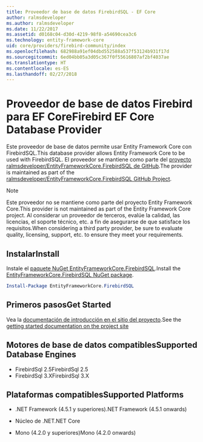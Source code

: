```yaml
---
title: Proveedor de base de datos FirebirdSQL - EF Core
author: ralmsdeveloper
ms.author: ralmsdeveloper
ms.date: 11/22/2017
ms.assetid: d0168c04-d30d-4219-98f8-a54690cea3c6
ms.technology: entity-framework-core
uid: core/providers/firebird-community/index
ms.openlocfilehash: 682988a91ef04dbd552588a537f53124b931f17d
ms.sourcegitcommit: 6ed04bb05a3d05c367f0f55616807af2bf4037ae
ms.translationtype: HT
ms.contentlocale: es-ES
ms.lasthandoff: 02/27/2018
---
```

# <a name="firebird-ef-core-database-provider"></a><span data-ttu-id="33e5b-102">Proveedor de base de datos Firebird para EF Core</span><span class="sxs-lookup"><span data-stu-id="33e5b-102">Firebird EF Core Database Provider</span></span>

<span data-ttu-id="33e5b-103">Este proveedor de base de datos permite usar Entity Framework Core con FirebirdSQL.</span><span class="sxs-lookup"><span data-stu-id="33e5b-103">This database provider allows Entity Framework Core to be used with FirebirdSQL.</span></span> <span data-ttu-id="33e5b-104">El proveedor se mantiene como parte del [proyecto ralmsdeveloper/EntityFrameworkCore.FirebirdSQL de GitHub](https://github.com/ralmsdeveloper/EntityFrameworkCore.FirebirdSQL).</span><span class="sxs-lookup"><span data-stu-id="33e5b-104">The provider is maintained as part of the [ralmsdeveloper/EntityFrameworkCore.FirebirdSQL GitHub Project](https://github.com/ralmsdeveloper/EntityFrameworkCore.FirebirdSQL).</span></span>

> [!NOTE]  
>
> <span data-ttu-id="33e5b-105">Este proveedor no se mantiene como parte del proyecto Entity Framework Core.</span><span class="sxs-lookup"><span data-stu-id="33e5b-105">This provider is not maintained as part of the Entity Framework Core project.</span></span> <span data-ttu-id="33e5b-106">Al considerar un proveedor de terceros, evalúe la calidad, las licencias, el soporte técnico, etc. a fin de asegurarse de que satisface los requisitos.</span><span class="sxs-lookup"><span data-stu-id="33e5b-106">When considering a third party provider, be sure to evaluate quality, licensing, support, etc. to ensure they meet your requirements.</span></span>

## <a name="install"></a><span data-ttu-id="33e5b-107">Instalar</span><span class="sxs-lookup"><span data-stu-id="33e5b-107">Install</span></span>

<span data-ttu-id="33e5b-108">Instale el [paquete NuGet EntityFrameworkCore.FirebirdSQL](https://www.nuget.org/packages/EntityFrameworkCore.FirebirdSQL).</span><span class="sxs-lookup"><span data-stu-id="33e5b-108">Install the [EntityFrameworkCore.FirebirdSQL NuGet package](https://www.nuget.org/packages/EntityFrameworkCore.FirebirdSQL).</span></span>

``` powershell
Install-Package EntityFrameworkCore.FirebirdSQL
```

## <a name="get-started"></a><span data-ttu-id="33e5b-109">Primeros pasos</span><span class="sxs-lookup"><span data-stu-id="33e5b-109">Get Started</span></span>

<span data-ttu-id="33e5b-110">Vea la [documentación de introducción en el sitio del proyecto](https://github.com/ralmsdeveloper/EntityFrameworkCore.FirebirdSQL/wiki).</span><span class="sxs-lookup"><span data-stu-id="33e5b-110">See the [getting started documentation on the project site](https://github.com/ralmsdeveloper/EntityFrameworkCore.FirebirdSQL/wiki)</span></span>

## <a name="supported-database-engines"></a><span data-ttu-id="33e5b-111">Motores de base de datos compatibles</span><span class="sxs-lookup"><span data-stu-id="33e5b-111">Supported Database Engines</span></span>

* <span data-ttu-id="33e5b-112">FirebirdSql 2.5</span><span class="sxs-lookup"><span data-stu-id="33e5b-112">FirebirdSql 2.5</span></span>
* <span data-ttu-id="33e5b-113">FirebirdSql 3.X</span><span class="sxs-lookup"><span data-stu-id="33e5b-113">FirebirdSql 3.X</span></span>

## <a name="supported-platforms"></a><span data-ttu-id="33e5b-114">Plataformas compatibles</span><span class="sxs-lookup"><span data-stu-id="33e5b-114">Supported Platforms</span></span>

* <span data-ttu-id="33e5b-115">.NET Framework (4.5.1 y superiores)</span><span class="sxs-lookup"><span data-stu-id="33e5b-115">.NET Framework (4.5.1 onwards)</span></span>

* <span data-ttu-id="33e5b-116">Núcleo de .NET</span><span class="sxs-lookup"><span data-stu-id="33e5b-116">.NET Core</span></span>

* <span data-ttu-id="33e5b-117">Mono (4.2.0 y superiores)</span><span class="sxs-lookup"><span data-stu-id="33e5b-117">Mono (4.2.0 onwards)</span></span>
